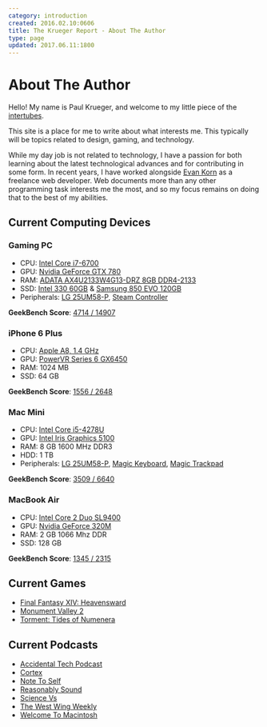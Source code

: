 ```yaml
---
category: introduction
created: 2016.02.10:0606
title: The Krueger Report - About The Author
type: page
updated: 2017.06.11:1800
---
```


# About The Author

Hello! My name is Paul Krueger, and welcome to my little piece of the [intertubes](http://en.wiktionary.org/wiki/Intertubes).

This site is a place for me to write about what interests me. This typically will be topics related to design, gaming, and technology.

While my day job is not related to technology, I have a passion for both learning about the latest technological advances and for contributing in some form. In recent years, I have worked alongside [Evan Korn](http://ekorndesign.com) as a freelance web developer. Web documents more than any other programming task interests me the most, and so my focus remains on doing that to the best of my abilities.

## Current Computing Devices

### Gaming PC

- CPU: [Intel Core i7-6700](http://ark.intel.com/products/88196/Intel-Core-i7-6700-Processor-8M-Cache-up-to-4_00-GHz)
- GPU: [Nvidia GeForce GTX 780](http://www.geforce.com/hardware/desktop-gpus/geforce-gtx-780)
- RAM: [ADATA AX4U2133W4G13-DRZ 8GB DDR4-2133](http://www.adata.com/en/xpg-dram/orderinfo/305)
- SSD: [Intel 330 60GB](http://ark.intel.com/products/67286/Intel-SSD-330-Series-60GB-SATA-6Gbs-25nm-MLC) & [Samsung 850 EVO 120GB](http://www.samsung.com/us/computing/memory-storage/solid-state-drives/ssd-850-evo-2-5-sata-iii-120gb-mz-75e120b-am/)
- Peripherals: [LG 25UM58-P](http://www.lg.com/us/monitors/lg-25UM58-P-ultrawide-monitor), [Steam Controller](http://store.steampowered.com/app/353370/)

**GeekBench Score**: [4714 / 14907](https://browser.geekbench.com/v4/cpu/2184942)

### iPhone 6 Plus

- CPU: [Apple A8, 1.4 GHz](https://en.wikipedia.org/wiki/Apple_A8)
- GPU: [PowerVR Series 6 GX6450](https://en.wikipedia.org/wiki/PowerVR#Series6XT_.28Rogue.29)
- RAM: 1024 MB
- SSD: 64 GB

**GeekBench Score**: [1556 / 2648](https://browser.geekbench.com/v4/cpu/2184980)

### Mac Mini

- CPU: [Intel Core i5-4278U](https://ark.intel.com/products/83508/Intel-Core-i5-4278U-Processor-3M-Cache-up-to-3_10-GHz)
- GPU: [Intel Iris Graphics 5100](https://en.wikipedia.org/wiki/Intel_HD_and_Iris_Graphics#Haswell)
- RAM: 8 GB 1600 MHz DDR3
- HDD: 1 TB
- Peripherals: [LG 25UM58-P](http://www.lg.com/us/monitors/lg-25UM58-P-ultrawide-monitor), [Magic Keyboard](https://en.wikipedia.org/wiki/Magic_Keyboard), [Magic Trackpad](https://en.wikipedia.org/wiki/Magic_Trackpad)

**GeekBench Score**: [3509 / 6640](https://browser.geekbench.com/v4/cpu/2184898)

### MacBook Air

- CPU: [Intel Core 2 Duo SL9400](https://ark.intel.com/products/36689/Intel-Core2-Duo-Processor-SL9400-6M-Cache-1_86-GHz-1066-MHz-FSB)
- GPU: [Nvidia GeForce 320M](https://en.wikipedia.org/wiki/List_of_Nvidia_graphics_processing_units#GeForce_300M_.283xxM.29_series)
- RAM: 2 GB  1066 Mhz DDR
- SSD: 128 GB

**GeekBench Score**: [1345  / 2315](https://browser.geekbench.com/v4/cpu/2233406)

## Current Games

- [Final Fantasy XIV: Heavensward](http://www.finalfantasyxiv.com)
- [Monument Valley 2](https://en.wikipedia.org/wiki/Monument_Valley_2)
- [Torment: Tides of Numenera](https://torment.inxile-entertainment.com)

## Current Podcasts

- [Accidental Tech Podcast](http://atp.fm)
- [Cortex](https://www.relay.fm/cortex)
- [Note To Self](http://www.wnyc.org/shows/notetoself/)
- [Reasonably Sound](http://reasonablysound.com)
- [Science Vs](https://gimletmedia.com/science-vs/)
- [The West Wing Weekly](http://thewestwingweekly.com)
- [Welcome To Macintosh](http://www.macintosh.fm)
